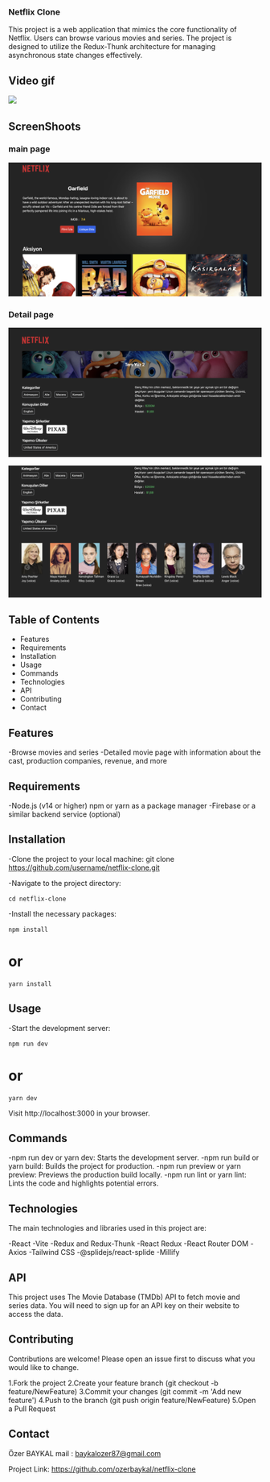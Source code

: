 
### Netflix Clone 


This project is a web application that mimics the core functionality of Netflix. Users can browse various movies and series. The project is designed to utilize the Redux-Thunk architecture for managing asynchronous state changes effectively.


<h2> Video gif</h2>

![](netflix-clone.gif)

<h2>ScreenShoots</h2>

<h3> main page </h3>

![](netflix-clone-1.png)

<h3> Detail page </h3>

![](netflix-clone-2.png)

![](netflix-clone-3.png)



## Table of Contents


- Features
- Requirements
- Installation
- Usage
- Commands
- Technologies
- API
- Contributing
- Contact

## Features

-Browse movies and series
-Detailed movie page with information about the cast, production companies, revenue, and more

## Requirements

-Node.js (v14 or higher)
npm or yarn as a package manager
-Firebase or a similar backend service (optional)


 ##  Installation 

-Clone the project to your local machine:
git clone https://github.com/username/netflix-clone.git

-Navigate to the project directory:
```
cd netflix-clone
```
-Install the necessary packages:
```
npm install
```
# or
 ```
 yarn install
```
## Usage

-Start the development server:
```
npm run dev
```
# or
```
yarn dev
```

Visit http://localhost:3000 in your browser.

## Commands

-npm run dev or yarn dev: Starts the development server.
-npm run build or yarn build: Builds the project for production.
-npm run preview or yarn preview: Previews the production build locally.
-npm run lint or yarn lint: Lints the code and highlights potential errors.

 
## Technologies 
The main technologies and libraries used in this project are:


-React
-Vite
-Redux and Redux-Thunk
-React Redux
-React Router DOM
-Axios
-Tailwind CSS
-@splidejs/react-splide
-Millify



## API
This project uses The Movie Database (TMDb) API to fetch movie and series data. You will need to sign up for an API key on their website to access the data.

<h2>Contributing</h2>

Contributions are welcome! Please open an issue first to discuss what you would like to change.

1.Fork the project
2.Create your feature branch (git checkout -b feature/NewFeature)
3.Commit your changes (git commit -m 'Add new feature')
4.Push to the branch (git push origin feature/NewFeature)
5.Open a Pull Request


<h2>Contact</h2>



Özer BAYKAL  mail : baykalozer87@gmail.com

Project Link: https://github.com/ozerbaykal/netflix-clone

